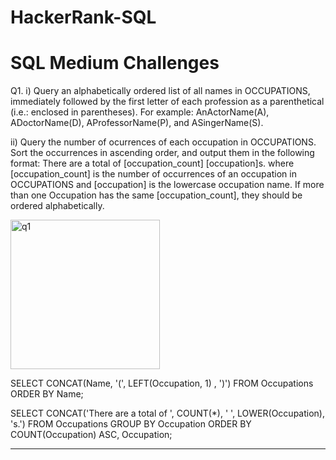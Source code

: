 # HackerRank-SQL

# SQL Medium Challenges

Q1. i) Query an alphabetically ordered list of all names in OCCUPATIONS, immediately followed by the first letter of each profession as a parenthetical (i.e.: enclosed in parentheses). For example: AnActorName(A), ADoctorName(D), AProfessorName(P), and ASingerName(S). 

 ii) Query the number of ocurrences of each occupation in OCCUPATIONS. Sort the occurrences in ascending order, and output them in the following format: 
          There are a total of [occupation_count] [occupation]s.
    where [occupation_count] is the number of occurrences of an occupation in OCCUPATIONS and [occupation] is the lowercase occupation name. If more than one Occupation has the same [occupation_count], they should be ordered alphabetically.

<img width="239" alt="q1" src="https://github.com/Maidira/HackerRank-SQL/assets/60576485/5d9b6db8-8489-4e3c-a40a-c97ed85af1e9">

  SELECT CONCAT(Name, '(', LEFT(Occupation, 1) , ')')
  FROM Occupations
  ORDER BY Name;
  
  SELECT CONCAT('There are a total of ', COUNT(*), ' ', LOWER(Occupation), 's.')
  FROM Occupations
  GROUP BY Occupation
  ORDER BY COUNT(Occupation) ASC, Occupation;

-----
